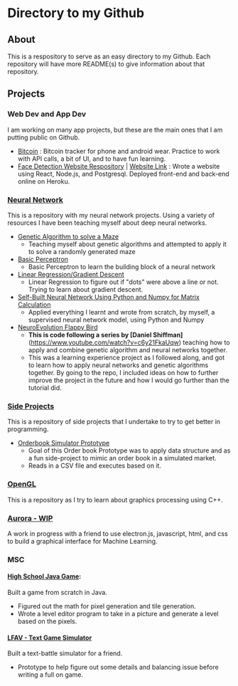 # Directory to my Github
## About
This is a respository to serve as an easy directory to my Github. Each repository will have more README(s) to give information about that repository. 
## Projects
### Web Dev and App Dev
I am working on many app projects, but these are the main ones that I am putting public on Github. 
- [Bitcoin](https://github.com/justinwlin/Bitcoin) : Bitcoin tracker for phone and android wear. Practice to work with API calls, a bit of UI, and to have fun learning.
- [Face Detection Website Respository](https://github.com/justinwlin/Face_Detection_Website) | [Website Link](https://smartbrainjwl.herokuapp.com/) : Wrote a website using React, Node.js, and Postgresql. Deployed front-end and back-end online on Heroku.

### [Neural Network](https://github.com/justinwlin/Neural-Network)
This is a repository with my neural network projects. Using a variety of resources I have been teaching myself about deep neural networks.
  - [Genetic Algorithm to solve a Maze](https://github.com/justinwlin/Neural-Network/tree/master/MazeGeneration)
    - Teaching myself about genetic algorithms and attempted to apply it to solve a randomly generated maze
  - [Basic Perceptron](https://github.com/justinwlin/Neural-Network/tree/master/CC_Perceptron)
    - Basic Perceptron to learn the building block of a neural network
  - [Linear Regression/Gradient Descent](https://github.com/justinwlin/Neural-Network/tree/master/linearRegression)
    - Linear Regression to figure out if "dots" were above a line or not. Trying to learn about gradient descent.
  - [Self-Built Neural Network Using Python and Numpy for Matrix Calculation](https://github.com/justinwlin/Neural-Network/tree/master/Neural_Network_Numpy)
    - Applied everything I learnt and wrote from scratch, by myself, a supervised neural network model, using Python and Numpy
  - [NeuroEvolution Flappy Bird](https://github.com/justinwlin/Neural-Network/tree/master/FlappyBird_Neural_Network)
    - **This is code following a series by [Daniel Shiffman]**(https://www.youtube.com/watch?v=c6y21FkaUqw) teaching how to apply and combine genetic algorithm and neural networks together.
    - This was a learning experience project as I followed along, and got to learn how to apply neural networks and genetic algorithms together. By going to the repo, I included ideas on how to further improve the project in the future and how I would go further than the tutorial did. 
### [Side Projects](https://github.com/justinwlin/Side_Projects)
This is a repository of side projects that I undertake to try to get better in programming.
  - [Orderbook Simulator Prototype](https://github.com/justinwlin/Side_Projects/tree/master/OrderBook%20Prototype)
    - Goal of this Order book Prototype was to apply data structure and as a fun side-project to mimic an order book in a simulated market.
    - Reads in a CSV file and executes based on it. 
### [OpenGL](https://github.com/justinwlin/OpenGL)
This is a repository as I try to learn about graphics processing using C++.

### [Aurora - WIP](https://github.com/SteveUcho/Aurora)
A work in progress with a friend to use electron.js, javascript, html, and css to build a graphical interface for Machine Learning.

### MSC
#### [High School Java Game](https://github.com/justinwlin/HS_Final_Java_Game):
Built a game from scratch in Java. 
  - Figured out the math for pixel generation and tile generation.
  - Wrote a level editor program to take in a picture and generate a level based on the pixels.
#### [LFAV - Text Game Simulator](https://github.com/justinwlin/LFAV)
Built a text-battle simulator for a friend. 
  - Prototype to help figure out some details and balancing issue before writing a full on game.
